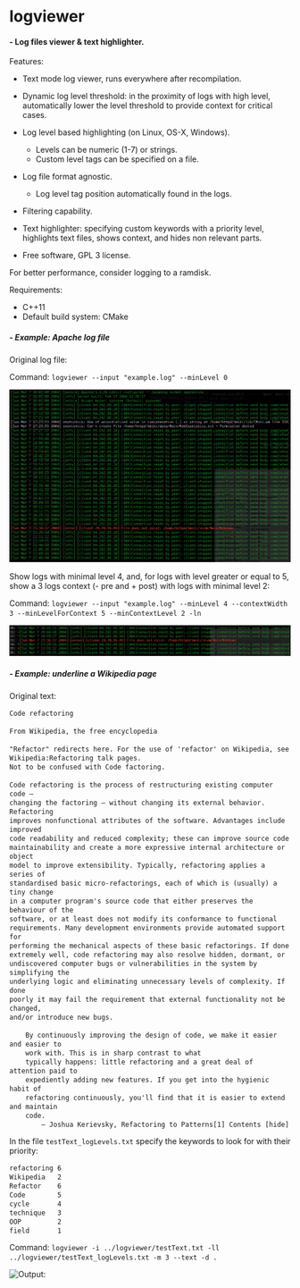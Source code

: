 # logviewer

#### - Log files viewer & text highlighter.

Features:

- Text mode log viewer, runs everywhere after recompilation.

- Dynamic log level threshold: in the proximity of logs with high level,
  automatically lower the level threshold to provide context for critical cases.

- Log level based highlighting (on Linux, OS-X, Windows).
	- Levels can be numeric (1-7) or strings.
	- Custom level tags can be specified on a file.

- Log file format agnostic.
	- Log level tag position automatically found in the logs.

- Filtering capability.

- Text highlighter: specifying custom keywords with a priority level, highlights text files,
  shows context, and hides non relevant parts.

- Free software, GPL 3 license.


For better performance, consider logging to a ramdisk.


Requirements:
- C++11
- Default build system: CMake


##### - Example: Apache log file

Original log file:

Command:  `logviewer --input "example.log" --minLevel 0`

![Output:](./testApache_log0.png)

Show logs with minimal level 4, and, for logs with level greater or equal to 5, show a 3 logs context (- pre and + post)
with logs with minimal level 2:

Command:  `logviewer --input "example.log" --minLevel 4 --contextWidth 3 --minLevelForContext 5 --minContextLevel 2 -ln`

![Output:](./testApache_log.png)

##### - Example: underline a Wikipedia page

Original text:

```
Code refactoring

From Wikipedia, the free encyclopedia

"Refactor" redirects here. For the use of 'refactor' on Wikipedia, see Wikipedia:Refactoring talk pages.
Not to be confused with Code factoring.

Code refactoring is the process of restructuring existing computer code –
changing the factoring – without changing its external behavior. Refactoring
improves nonfunctional attributes of the software. Advantages include improved
code readability and reduced complexity; these can improve source code
maintainability and create a more expressive internal architecture or object
model to improve extensibility. Typically, refactoring applies a series of
standardised basic micro-refactorings, each of which is (usually) a tiny change
in a computer program's source code that either preserves the behaviour of the
software, or at least does not modify its conformance to functional
requirements. Many development environments provide automated support for
performing the mechanical aspects of these basic refactorings. If done
extremely well, code refactoring may also resolve hidden, dormant, or
undiscovered computer bugs or vulnerabilities in the system by simplifying the
underlying logic and eliminating unnecessary levels of complexity. If done
poorly it may fail the requirement that external functionality not be changed,
and/or introduce new bugs.

	By continuously improving the design of code, we make it easier and easier to
	work with. This is in sharp contrast to what
	typically happens: little refactoring and a great deal of attention paid to
	expediently adding new features. If you get into the hygienic habit of
	refactoring continuously, you'll find that it is easier to extend and maintain
	code.
		— Joshua Kerievsky, Refactoring to Patterns[1] Contents [hide]
```


In the file `testText_logLevels.txt` specify the keywords to look for with their priority:

```
refactoring 6
Wikipedia   2
Refactor    6
Code        5
cycle       4
technique   3
OOP         2
field       1
```

Command:  `logviewer -i ../logviewer/testText.txt -ll ../logviewer/testText_logLevels.txt -m 3 --text -d .`

![Output:](./testText.png)




